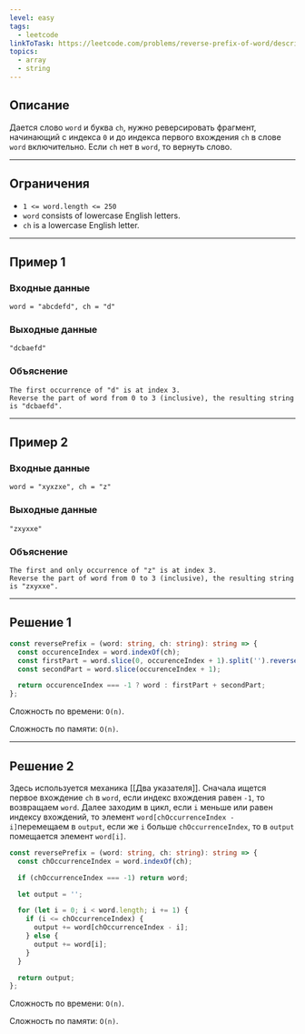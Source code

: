 ```yaml
---
level: easy
tags:
  - leetcode
linkToTask: https://leetcode.com/problems/reverse-prefix-of-word/description/
topics:
  - array
  - string
---
```

## Описание

Дается слово `word` и буква `ch`, нужно реверсировать фрагмент, начинающий с индекса `0` и до индекса первого вхождения `ch` в слове `word` включительно. Если `ch` нет в `word`, то вернуть слово.

---
## Ограничения

- `1 <= word.length <= 250`
- `word` consists of lowercase English letters.
- `ch` is a lowercase English letter.

---
## Пример 1

### Входные данные

```
word = "abcdefd", ch = "d"
```
### Выходные данные

```
"dcbaefd"
```
### Объяснение

```
The first occurrence of "d" is at index 3. 
Reverse the part of word from 0 to 3 (inclusive), the resulting string is "dcbaefd".
```

---
## Пример 2

### Входные данные

```
word = "xyxzxe", ch = "z"
```
### Выходные данные

```
"zxyxxe"
```
### Объяснение

```
The first and only occurrence of "z" is at index 3.
Reverse the part of word from 0 to 3 (inclusive), the resulting string is "zxyxxe".
```

---
## Решение 1

```typescript
const reversePrefix = (word: string, ch: string): string => {
  const occurenceIndex = word.indexOf(ch);
  const firstPart = word.slice(0, occurenceIndex + 1).split('').reverse().join('');
  const secondPart = word.slice(occurenceIndex + 1);

  return occurenceIndex === -1 ? word : firstPart + secondPart;
};
```

Сложность по времени: `O(n)`.

Сложность по памяти: `O(n)`.

---
## Решение 2

  Здесь используется механика [[Два указателя]]. Сначала ищется первое вхождение `ch` в `word`, если индекс вхождения равен `-1`, то возвращаем `word`. Далее заходим в цикл, если `i` меньше или равен индексу вхождений, то элемент `word[chOccurrenceIndex - i]`перемещаем в `output`, если же `i` больше `chOccurrenceIndex`, то в `output` помещается элемент `word[i]`.

```typescript
const reversePrefix = (word: string, ch: string): string => {
  const chOccurrenceIndex = word.indexOf(ch);

  if (chOccurrenceIndex === -1) return word;

  let output = '';

  for (let i = 0; i < word.length; i += 1) {
    if (i <= chOccurrenceIndex) {
      output += word[chOccurrenceIndex - i];
    } else {
      output += word[i];
    }
  }

  return output;
};
```

Сложность по времени: `O(n)`.

Сложность по памяти: `O(n)`.